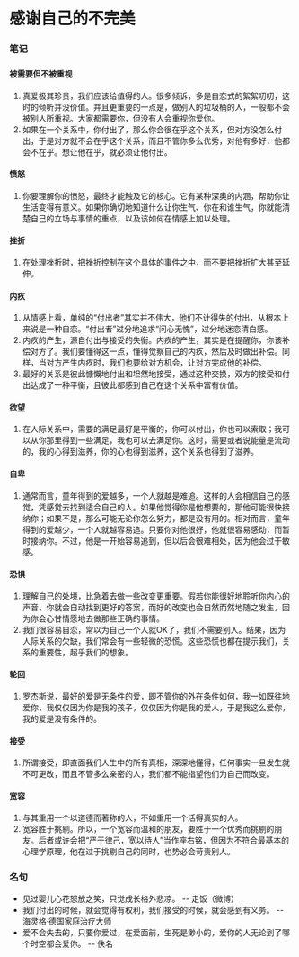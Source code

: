 # 感谢自己的不完美

### 笔记

### 

#### 被需要但不被重视

1. 真爱极其珍贵，我们应该给值得的人。很多倾诉，多是自恋式的絮絮叨叨，这时的倾听并没价值。并且更重要的一点是，做别人的垃圾桶的人，一般都不会被别人所重视。大家都需要你，但没有人会重视你爱你。
2. 如果在一个关系中，你付出了，那么你会很在乎这个关系，但对方没怎么付出，于是对方就不会在乎这个关系，而且不管你多么优秀，对他有多好，他都会不在乎。想让他在乎，就必须让他付出。

#### 愤怒

1. 你要理解你的愤怒，最终才能触及它的核心。它有某种深奥的内涵，帮助你让生活变得有意义。如果你确切地知道什么让你生气、你在和谁生气，你就能清楚自己的立场与事情的重点，以及该如何在情感上加以处理。

#### 挫折

1. 在处理挫折时，把挫折控制在这个具体的事件之中，而不要把挫折扩大甚至延伸。

#### 内疚

1. 从情感上看，单纯的“付出者”其实并不伟大，他们不计得失的付出，从根本上来说是一种自恋。“付出者”过分地追求“问心无愧”，过分地迷恋清白感。
2. 内疚的产生，源自付出与接受的失衡。内疚的产生，其实是在提醒你，你该补偿对方了。我们要懂得这一点，懂得觉察自己的内疚，然后及时做出补偿。同样，当对方产生内疚时，我们也要给对方机会，让对方完成他的补偿。
3. 最好的关系是彼此慷慨地付出和坦然地接受，通过这种交换，双方的接受和付出达成了一种平衡，且彼此都感到自己在这个关系中富有价值。

#### 欲望

1. 在人际关系中，需要的满足最好是平衡的，你可以付出，你也可以索取；我可以从你那里得到一些满足，我也可以去满足你。这时，需要或者说能量是流动的，我的心得到滋养，你的心也得到滋养，这个关系也得到了滋养。

#### 自卑

1. 通常而言，童年得到的爱越多，一个人就越是难追。这样的人会相信自己的感觉，凭感觉去找到适合自己的人。如果他觉得你是他想要的，那他可能很快接纳你；如果不是，那么可能无论你怎么努力，都是没有用的。相对而言，童年得到的爱越少，一个人就越容易追。只要你对他很好，他就很容易感动，而暂时接纳你。不过，他是一开始容易追到，但以后会很难相处，因为他会过于敏感。

#### 恐惧

1. 理解自己的处境，比急着去做一些改变更重要。假若你能很好地聆听你内心的声音，你就会自动找到更好的答案，而好的改变也会自然而然地随之发生，因为你会心甘情愿地去做那些正确的事情。
2. 我们很容易自恋，常以为自己一个人就OK了，我们不需要别人。结果，因为人际关系的欠缺，我们常会有一些轻微的恐慌。这些恐慌也都在提示我们，关系的重要性，超乎我们的想象。

#### 轮回

1. 罗杰斯说，最好的爱是无条件的爱，即不管你的外在条件如何，我一如既往地爱你，我仅仅因为你是我的孩子，仅仅因为你是我的爱人，于是我这么爱你，我的爱是没有条件的。

#### 接受

1. 所谓接受，即直面我们人生中的所有真相，深深地懂得，任何事实一旦发生就不可更改，而且不管多么亲密的人，我们都不能指望他们为自己而改变。

#### 宽容

1. 与其重用一个以道德而著称的人，不如重用一个活得真实的人。
2. 宽容胜于挑剔。所以，一个宽容而温和的朋友，要胜于一个优秀而挑剔的朋友。后者或许会把“严于律己，宽以待人”当作座右铭，但因为不符合最基本的心理学原理，他在过于挑剔自己的同时，也势必会苛责别人。

### 名句

- 见过婴儿心花怒放之笑，只觉成长格外悲凉。  -- 走饭（微博）
- 我们付出的时候，就会觉得有权利，我们接受的时候，就会感到有义务。  -- 海灵格·德国家庭治疗大师
- 爱不会失去的，只要你爱过，在爱面前，生死是渺小的，爱你的人无论到了哪个时空都会爱你。 -- 佚名

#### 

#### 